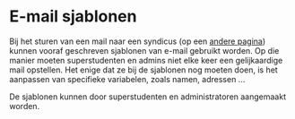 # E-mail sjablonen
Bij het sturen van een mail naar een syndicus (op een [andere pagina](../contact/contact_syndicus.md)) kunnen vooraf geschreven
sjablonen van e-mail gebruikt worden. Op die manier moeten superstudenten en admins niet elke keer een gelijkaardige
mail opstellen. Het enige dat ze bij de sjablonen nog moeten doen, is het aanpassen van specifieke
variabelen, zoals namen, adressen ...

De sjablonen kunnen door superstudenten en administratoren aangemaakt worden.
